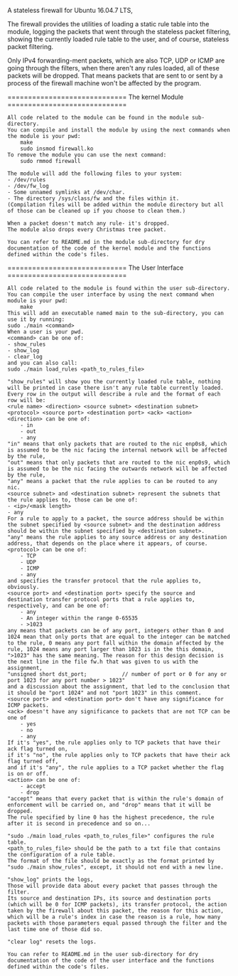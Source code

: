 A stateless firewall for Ubuntu 16.04.7 LTS,

The firewall provides the utilities of loading a static rule table into the module, logging the packets that went through the stateless packet filtering,
showing the currently loaded rule table to the user, and of course, stateless packet filtering.

Only IPv4 forwarding-ment packets, which are also TCP, UDP or ICMP are going through the filters, when there aren't any rules loaded, all of these packets will be dropped. That means packets that are sent to or sent by a process of the firewall machine won't be affected by the program.

============================= The kernel Module =============================
    
    All code related to the module can be found in the module sub-directory.
    You can compile and install the module by using the next commands when the module is your pwd:
        make
        sudo insmod firewall.ko
    To remove the module you can use the next command:
        sudo rmmod firewall
    
    The module will add the following files to your system:
    - /dev/rules
    - /dev/fw_log
    - Some unnamed symlinks at /dev/char.
    - The directory /sys/class/fw and the files within it.
    (Compilation files will be added within the module directory but all of those can be cleaned up if you choose to clean them.)

    When a packet doesn't match any rule- it's dropped.
    The module also drops every Christmas tree packet.

    You can refer to README.md in the module sub-directory for dry documentation of the code of the kernel module and the functions defined within the code's files.

============================= The User Interface =============================
    
    All code related to the module is found within the user sub-directory.
    You can compile the user interface by using the next command when module is your pwd:
        make
    This will add an executable named main to the sub-directory, you can use it by running:
    sudo ./main <command>
    When a user is your pwd.
    <command> can be one of:
    - show_rules
    - show_log
    - clear_log
    and you can also call:
    sudo ./main load_rules <path_to_rules_file>

    "show_rules" will show you the currently loaded rule table, nothing will be printed in case there isn't any rule table currently loaded.
    Every row in the output will describe a rule and the format of each row will be:
    <rule name> <direction> <source subnet> <destination subnet> <protocol> <source port> <destination port> <ack> <action>
    <direction> can be one of:
        - in
        - out
        - any
    "in" means that only packets that are routed to the nic enp0s8, which is assumed to be the nic facing the internal network will be affected by the rule,
    "out" means that only packets that are routed to the nic enp0s9, which is assumed to be the nic facing the outwards network will be affected by the rule,
    "any" means a packet that the rule applies to can be routed to any nic.
    <source subnet> and <destination subnet> represent the subnets that the rule applies to, those can be one of:
    - <ip>/<mask length>
    - any
    For a rule to apply to a packet, the source address should be within the subnet specified by <source subnet> and the destination address should be within the subnet specified by <destination subnet>.
    "any" means the rule applies to any source address or any destination address, that depends on the place where it appears, of course.
    <protocol> can be one of:
        - TCP
        - UDP
        - ICMP
        - any
    and specifies the transfer protocol that the rule applies to, obviously.
    <source port> and <destination port> specify the source and destination transfer protocol ports that a rule applies to, 
    respectively, and can be one of:
        - any
        - An integer within the range 0-65535
        - >1023
    any means that packets can be of any port, integers other than 0 and 1024 mean that only ports that are equal to the integer can be matched to the rule, 0 means any port fall within the domain affected by the rule, 1024 means any port larger than 1023 is in the this domain, ">1023" has the same meaning. The reason for this design decision is the next line in the file fw.h that was given to us with the assignment,
    "unsigned short dst_port;           // number of port or 0 for any or port 1023 for any port number > 1023"
    and a discussion about the assignment, that led to the conclusion that it should be "port 1024" and not "port 1023" in this comment.
    <source port> and <destination port> don't have any significance for ICMP packets.
    <ack> doesn't have any significance to packets that are not TCP can be one of
        - yes
        - no
        - any
    If it's "yes", the rule applies only to TCP packets that have their ack flag turned on,
    if it's "no", the rule applies only to TCP packets that have their ack flag turned off,
    and if it's "any", the rule applies to a TCP packet whether the flag is on or off.
    <action> can be one of:
        - accept
        - drop
    "accept" means that every packet that is within the rule's domain of enforcement will be carried on, and "drop" means that it will be dropped.
    The rule specified by line 0 has the highest precedence, the rule after it is second in precedence and so on...

    "sudo ./main load_rules <path_to_rules_file>" configures the rule table.
    <path_to_rules_file> should be the path to a txt file that contains the configuration of a rule table.
    The format of the file should be exactly as the format printed by "sudo ./main show_rules", except, it should not end with a new line.

    "show_log" prints the logs,
    Those will provide data about every packet that passes through the filter.
    Its source and destination IPs, its source and destination ports (which will be 0 for ICMP packets), its transfer protocol, the action taken by the firewall about this packet, the reason for this action, which will be a rule's index in case the reason is a rule, how many packets with those parameters equal passed through the filter and the last time one of those did so.

    "clear log" resets the logs.

    You can refer to README.md in the user sub-directory for dry documentation of the code of the user interface and the functions defined within the code's files.
